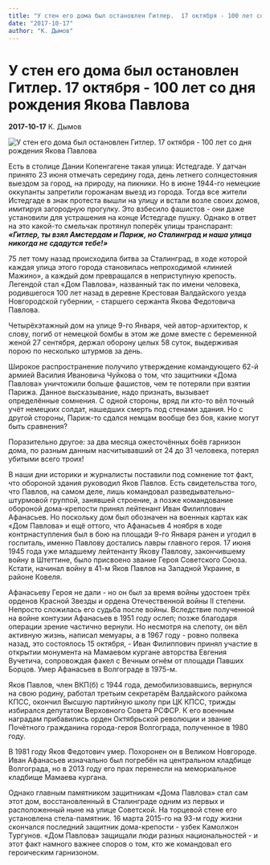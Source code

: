 ```yaml
---
title: "У стен его дома был остановлен Гитлер.  17 октября - 100 лет со дня рождения Якова Павлова"
date: "2017-10-17"
author: "К. Дымов"
---
```


# У стен его дома был остановлен Гитлер.  17 октября - 100 лет со дня рождения Якова Павлова

**2017-10-17** К. Дымов

![У стен его дома был остановлен Гитлер. 17 октября - 100 лет со дня рождения Якова Павлова](https://upload.wikimedia.org/wikipedia/commons/thumb/3/33/%D0%94%D0%BE%D0%BC_%D0%9F%D0%B0%D0%B2%D0%BB%D0%BE%D0%B2%D0%B0_03.jpg/300px-%D0%94%D0%BE%D0%BC_%D0%9F%D0%B0%D0%B2%D0%BB%D0%BE%D0%B2%D0%B0_03.jpg)

Есть в столице Дании Копенгагене такая улица: Истедгаде. У датчан принято 23 июня отмечать середину года, день летнего солнцестояния выездом за город, на природу, на пикники. Но в июне 1944-го немецкие оккупанты запретили горожанам выезд из города. Тогда все жители Истедгаде в знак протеста вышли на улицу и встали возле своих домов, имитируя загородную прогулку. Это взбесило фашистов - они даже установили для устрашения на конце Истедгаде пушку. Однако в ответ на это какой-то смельчак протянул поперёк улицы транспарант: ***«Гитлер, ты взял Амстердам и Париж, но Сталинград и наша улица никогда не сдадутся тебе!»***

75 лет тому назад происходила битва за Сталинград, в ходе которой каждая улица этого города становилась непроходимой «линией Мажино», а каждый дом превращался в неприступную крепость. Легендой стал «Дом Павлова», названный так по имени человека, родившегося 100 лет назад в деревне Крестовая Валдайского уезда Новгородской губернии, - старшего сержанта Якова Федотовича Павлова.

Четырёхэтажный дом на улице 9-го Января, чей автор-архитектор, к слову, погиб от немецкой бомбы в этом же доме вместе с беременной женой 27 сентября, держал оборону целых 58 суток, выдерживая порою по несколько штурмов за день.

Широкое распространение получило утверждение командующего 62-й армией Василия Ивановича Чуйкова о том, что защитники «Дома Павлова» уничтожили больше фашистов, чем те потеряли при взятии Парижа. Данное высказывание, надо признать, вызывает определённые сомнения. С одной стороны, вряд ли кто-то вёл точный учёт немецких солдат, нашедших смерть под стенами здания. Но с другой стороны, Париж-то сдался немцам вообще без боя, какие могут быть сравнения?

Поразительно другое: за два месяца ожесточённых боёв гарнизон дома, по разным данным насчитывавший от 24 до 31 человека, потерял убитыми всего троих!

В наши дни историки и журналисты поставили под сомнение тот факт, что обороной здания руководил Яков Павлов. Есть свидетельства того, что Павлов, на самом деле, лишь командовал разведывательно-штурмовой группой, занявшей строение, а позже командование обороной дома-крепости принял лейтенант Иван Филиппович Афанасьев. Но поскольку дом был обозначен на военных картах как «Дом Павлова» и ещё оттого, что Афанасьев 4 ноября в ходе контрнаступления был в бою на площади 9-го Января ранен и угодил в госпиталь, именно Павлову достались лавры главного героя. 17 июня 1945 года уже младшему лейтенанту Якову Павлову, закончившему войну в Штеттине, было присвоено звание Героя Советского Союза. Кстати, начинал войну в 41-м Яков Павлов на Западной Украине, в районе Ковеля.

Афанасьеву Героя не дали - но он был за время войны удостоен трёх орденов Красной Звезды и ордена Отечественной войны II степени. Непросто сложилась его судьба после войны. Вследствие полученной на войне контузии Афанасьев в 1951 году ослеп; позже благодаря операции зрение частично вернули. Но несмотря на слепоту, он вёл активную жизнь, написал мемуары, а в 1967 году - ровно полвека назад, это состоялось 15 октября, - Иван Филиппович принял участие в открытии монумента на Мамаевом кургане авторства Евгения Вучетича, сопровождая факел с Вечным огнём от площади Павших Борцов. Умер Афанасьев в Волгограде в 1975-м.

Яков Павлов, член ВКП(б) с 1944 года, демобилизовавшись, вернулся на свою родину, работал третьим секретарём Валдайского райкома КПСС, окончил Высшую партийную школу при ЦК КПСС, трижды избирался депутатом Верховного Совета РСФСР. К его военным наградам прибавились орден Октябрьской революции и звание Почётного гражданина города-героя Волгограда, полученное в 1980 году.

В 1981 году Яков Федотович умер. Похоронен он в Великом Новгороде. Иван Афанасьев изначально был погребён на центральном кладбище Волгограда, но в 2013 году его прах перенесли на мемориальное кладбище Мамаева кургана.

Однако главным памятником защитникам «Дома Павлова» стал сам этот дом, восстановленный в Сталинграде одним из первых и расположенный ныне на улице Советской. На торцевой стене его установлена стела-памятник. 16 марта 2015-го на 93-м году жизни скончался последний защитник дома-крепости - узбек Камолжон Тургунов. «Дом Павлова» защищали люди разных национальностей - и этот факт намного важнее споров о том, кто же командовал его героическим гарнизоном.